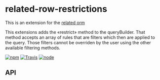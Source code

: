 # related-row-restrictions

This is an extension for the [related orm](https://www.npmjs.com/package/related)

This extensions adds the «restrict» method to the queryBuilder. That method accepts
an array of rules that are filters which then are applied to the query. Those filters
cannot be overriden by the user using the other available filtering methods.



[![npm](https://img.shields.io/npm/dm/related-row-restrictions.svg?style=flat-square)](https://www.npmjs.com/package/related-row-restrictions)
[![Travis](https://img.shields.io/travis/eventEmitter/related-row-restrictions.svg?style=flat-square)](https://travis-ci.org/eventEmitter/related-row-restrictions)
[![node](https://img.shields.io/node/v/related-row-restrictions.svg?style=flat-square)](https://nodejs.org/)


## API
